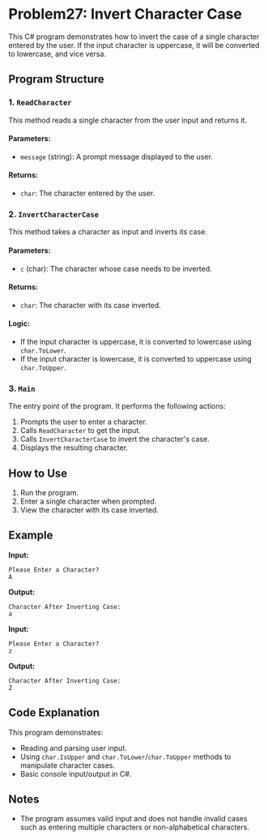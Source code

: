# Problem27: Invert Character Case

This C# program demonstrates how to invert the case of a single character entered by the user. If the input character is uppercase, it will be converted to lowercase, and vice versa.

## Program Structure

### 1. `ReadCharacter`
This method reads a single character from the user input and returns it.

#### Parameters:
- `message` (string): A prompt message displayed to the user.

#### Returns:
- `char`: The character entered by the user.

### 2. `InvertCharacterCase`
This method takes a character as input and inverts its case.

#### Parameters:
- `c` (char): The character whose case needs to be inverted.

#### Returns:
- `char`: The character with its case inverted.

#### Logic:
- If the input character is uppercase, it is converted to lowercase using `char.ToLower`.
- If the input character is lowercase, it is converted to uppercase using `char.ToUpper`.

### 3. `Main`
The entry point of the program. It performs the following actions:
1. Prompts the user to enter a character.
2. Calls `ReadCharacter` to get the input.
3. Calls `InvertCharacterCase` to invert the character's case.
4. Displays the resulting character.

## How to Use
1. Run the program.
2. Enter a single character when prompted.
3. View the character with its case inverted.

## Example
**Input:**
```
Please Enter a Character?
A
```

**Output:**
```
Character After Inverting Case:
a
```

**Input:**
```
Please Enter a Character?
z
```

**Output:**
```
Character After Inverting Case:
Z
```

## Code Explanation
This program demonstrates:
- Reading and parsing user input.
- Using `char.IsUpper` and `char.ToLower`/`char.ToUpper` methods to manipulate character cases.
- Basic console input/output in C#.

## Notes
- The program assumes valid input and does not handle invalid cases such as entering multiple characters or non-alphabetical characters.

